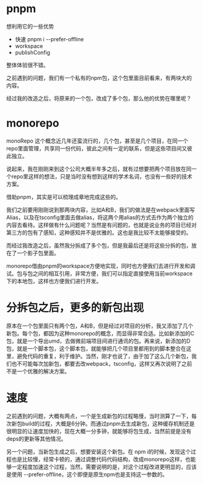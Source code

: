 

# pnpm

想利用它的一些优势

- 快速 pnpm i --prefer-offline
- workspace 
- publishConfig

整体体验很不错。


之前遇到的问题，我们有一个私有的npm包，这个包里面目前看来，有两块大的内容。

经过我的改造之后，将原来的一个包，改成了多个包，那么他的优势在哪里呢？

# monorepo

monoRepo 这个概念近几年还蛮流行的，几个包，甚至是几个项目，在同一个repo里面管理，共享同一份代码，彼此之间有一定的联系，但是这些项目间又彼此独立。

说起来，我在刚刚来到这个公司大概半年多之后，就有过想要把两个项目放在同一个repo里这样的想法，只是当时没有想到这样的学术名词，也没有一些好的技术方案。

借助pnpm，其实是可以梳理成章地完成这些的。

我们之前要用刚刚说到那两块内容，比如A和B，我们的做法是在webpack里面写Alias，以及在tsconfig里面去做alias，将这两个用alias的方式去作为两个独立的内容去看待。这样做有什么问题呢？当然是有问题的，也就是说业务的项目已经对第三方的包有了感知，这种感知并不是优雅的。这也是我比较不太能够接受的。

而经过我改造之后，虽然我分拆成了多个包，但是我最后还是将这些分拆的包，放在了一个影子包里面。

monorepo借由pnpm的workspace方便地实现，同时也方便我们去进行开发和调试。包与包之间的相互引用，非常方便，我们可以指定直接使用当前workspace下的本地包，这样也方便我们进行开发。

# 分拆包之后，更多的新包出现

原本在一个包里面只有两个包，A和B，但是经过对项目的分析，我又添加了几个新包。每个包，都因为这种monorepo的概念，而显得非常合适。比如新添加的C包，就是一个导出umd，去做微前端项目间进行通讯的包。再来说，新添加的D包，就是一个脚本包，这个脚本包，就能够把几个项目里都用到的脚本整合在这里，避免代码的重复，利于维护。当然，刚才也说了，由于加了这么几个新包，我们也不可能每次加新包，都要去改webpack，tsconfig，这样又再次说明了之前不是一个优雅的解决方案。

# 速度

之前遇到的问题，大概有两点，一个是生成新包的过程略慢，当时测算了一下，每次新包build的过程，大概是6分钟。而通过pnpm去生成新包，这种缓存机制还是很明显的让速度加快的，现在大概一分多钟，就能够将包生成，当然前提是没有deps的更新等其他情况。

另一个问题，当新包生成之后，想要安装这个新包。在 npm i的时候，发现这个过程也是比较慢，经常卡顿的，通过调整代码代码结构，改成monorepo这样，也能够一定程度加速这个过程，当然，需要说明的是，对这个过程改进更明显的，应该是使用 --prefer-offline，这个即便是原生npm也是支持这一参数的。



